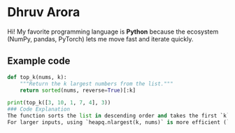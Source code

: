 
# Dhruv Arora

Hi! My favorite programming language is **Python** because the ecosystem (NumPy, pandas, PyTorch) lets me move fast and iterate quickly.

## Example code
```python
def top_k(nums, k):
    """Return the k largest numbers from the list."""
    return sorted(nums, reverse=True)[:k]

print(top_k([3, 10, 1, 7, 4], 3))
### Code Explanation
The function sorts the list in descending order and takes the first `k`.  
For larger inputs, using `heapq.nlargest(k, nums)` is more efficient (`O(n log k)`).
